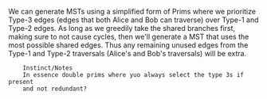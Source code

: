 We can generate MSTs using a simplified form of Prims where we prioritize Type-3 edges (edges that both Alice and Bob can traverse) over Type-1 and Type-2 edges. As long as we greedily take the shared branches first, making sure to not cause cycles, then we'll generate a MST that uses the most possible shared edges. Thus any remaining unused edges from the Type-1 and Type-2 traversals (Alice's and Bob's traversals) will be extra.

``` 
    Instinct/Notes
    In essence double prims where yuo always select the type 3s if present
    and not redundant?
```